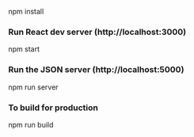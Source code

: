 
npm install

### Run React dev server (http://localhost:3000)

npm start

### Run the JSON server (http://localhost:5000)

npm run server

### To build for production

npm run build

